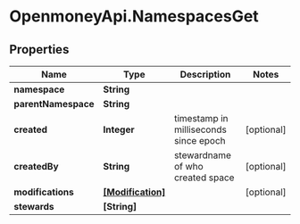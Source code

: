 # OpenmoneyApi.NamespacesGet

## Properties
Name | Type | Description | Notes
------------ | ------------- | ------------- | -------------
**namespace** | **String** |  | 
**parentNamespace** | **String** |  | 
**created** | **Integer** | timestamp in milliseconds since epoch | [optional] 
**createdBy** | **String** | stewardname of who created space | [optional] 
**modifications** | [**[Modification]**](Modification.md) |  | [optional] 
**stewards** | **[String]** |  | 


